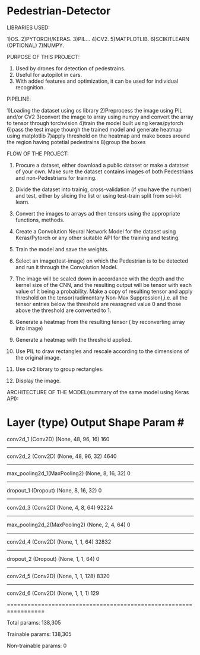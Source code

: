 # Pedestrian-Detector
LIBRARIES USED:

1)OS.
2)PYTORCH/KERAS.
3)PIL...
4)CV2.
5)MATPLOTLIB.
6)SCIKITLEARN (OPTIONAL)
7)NUMPY.

PURPOSE OF THIS PROJECT:

1) Used by drones for detection of pedestrains.
2) Useful for autopilot in cars.
3) With added features and optimization, it can be used for individual recognition.

PIPELINE:

1)Loading the dataset using os library
2)Preprocess the image using PIL and/or CV2
3)convert the image to array using numpy and convert the array to tensor through torchvision
4)train the model built using keras/pytorch
6)pass the test image thourgh the trained model and generate heatmap using matplotlib
7)apply threshold on the heatmap and make boxes around the region having potetial pedestrains
8)group the boxes


FLOW OF THE PROJECT:

1) Procure a dataset, either download a public dataset or make a datatset of your own.
   	Make sure the dataset contains images of both Pedestrians and non-Pedestrians for training.

2) Divide the dataset into trainig, cross-validation (if you have the number) and test, either by slicing the list or
	using test-train split from sci-kit learn.

3) Convert the images to arrays ad then tensors using the appropriate functions, methods.

4) Create a Convolution Neural Network Model for the dataset using Keras/Pytorch or any other suitable API for the training and testing.

5) Train the model and save the weights.

6) Select an image(test-image) on which the Pedestrian is to be detected and run it through the Convolution Model.

7) The image will be scaled down in accordance with the depth and the kernel size of the CNN, and the resulting output will be tensor with each value of it being a probability. Make a copy of resulting tensor and apply threshold on the tensor(rudimentary Non-Max Suppression),i.e. all the tensor entries below the threshold are reassgned value 0 and those above the threshold are converted to 1. 

8) Generate a heatmap from the resulting tensor ( by reconverting array into image)

9) Generate a heatmap with the threshold applied.

10) Use PIL to draw rectangles and rescale according to the dimensions of the original image.

11) Use cv2 library to group rectangles.

12) Display the image. 

ARCHITECTURE OF THE MODEL(summary of the same model using Keras API):

Layer (type)                      	Output Shape                   Param # 
=================================================================
conv2d_1 (Conv2D)            		(None, 48, 96, 16)             160 
_________________________________________________________________
conv2d_2 (Conv2D)                 	(None, 48, 96, 32)             4640 
_________________________________________________________________
max_pooling2d_1(MaxPooling2)      	(None, 8, 16, 32)              0 
_________________________________________________________________
dropout_1 (Dropout)              	(None, 8, 16, 32)              0 
_________________________________________________________________
conv2d_3 (Conv2D)                 	(None, 4, 8, 64)               92224 
_________________________________________________________________
max_pooling2d_2(MaxPooling2)      	(None, 2, 4, 64)               0 
_________________________________________________________________
conv2d_4 (Conv2D)                 	(None, 1, 1, 64)               32832 
_________________________________________________________________
dropout_2 (Dropout)               	(None, 1, 1, 64)               0 
_________________________________________________________________
conv2d_5 (Conv2D)                 	(None, 1, 1, 128)              8320 
_________________________________________________________________
conv2d_6 (Conv2D)                 	(None, 1, 1, 1)                129 
        
=================================================================

Total params: 138,305

Trainable params: 138,305

Non-trainable params: 0

